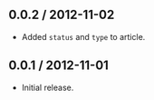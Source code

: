 0.0.2 / 2012-11-02
------------------
* Added `status` and `type` to article.

0.0.1 / 2012-11-01
------------------
* Initial release.
